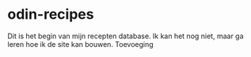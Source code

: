 # odin-recipes
Dit is het begin van mijn recepten database. Ik kan het nog niet, maar ga leren hoe ik de site kan bouwen.
Toevoeging